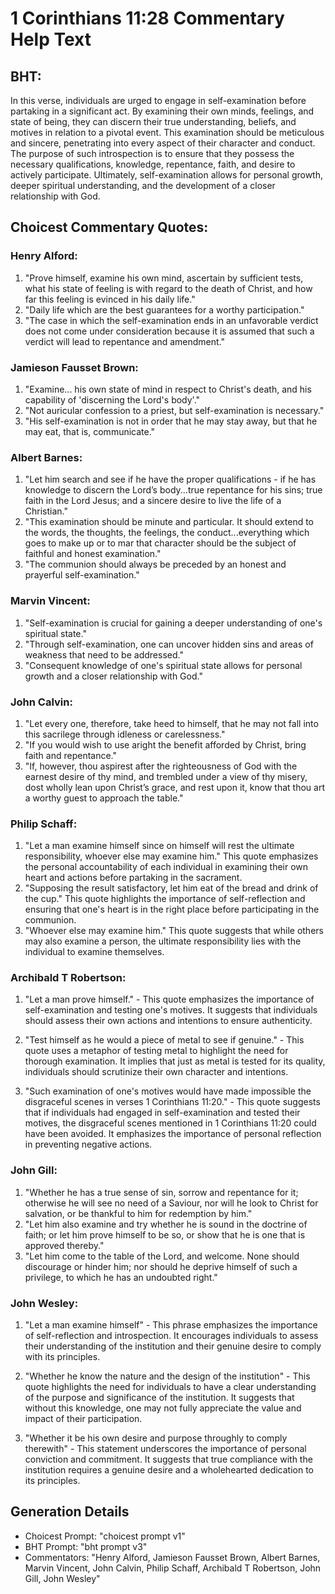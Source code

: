 # 1 Corinthians 11:28 Commentary Help Text

## BHT:
In this verse, individuals are urged to engage in self-examination before partaking in a significant act. By examining their own minds, feelings, and state of being, they can discern their true understanding, beliefs, and motives in relation to a pivotal event. This examination should be meticulous and sincere, penetrating into every aspect of their character and conduct. The purpose of such introspection is to ensure that they possess the necessary qualifications, knowledge, repentance, faith, and desire to actively participate. Ultimately, self-examination allows for personal growth, deeper spiritual understanding, and the development of a closer relationship with God.

## Choicest Commentary Quotes:
### Henry Alford:
1. "Prove himself, examine his own mind, ascertain by sufficient tests, what his state of feeling is with regard to the death of Christ, and how far this feeling is evinced in his daily life." 
2. "Daily life which are the best guarantees for a worthy participation."
3. "The case in which the self-examination ends in an unfavorable verdict does not come under consideration because it is assumed that such a verdict will lead to repentance and amendment."

### Jamieson Fausset Brown:
1. "Examine... his own state of mind in respect to Christ's death, and his capability of 'discerning the Lord's body'." 
2. "Not auricular confession to a priest, but self-examination is necessary." 
3. "His self-examination is not in order that he may stay away, but that he may eat, that is, communicate."

### Albert Barnes:
1. "Let him search and see if he have the proper qualifications - if he has knowledge to discern the Lord’s body...true repentance for his sins; true faith in the Lord Jesus; and a sincere desire to live the life of a Christian." 
2. "This examination should be minute and particular. It should extend to the words, the thoughts, the feelings, the conduct...everything which goes to make up or to mar that character should be the subject of faithful and honest examination."
3. "The communion should always be preceded by an honest and prayerful self-examination."

### Marvin Vincent:
1. "Self-examination is crucial for gaining a deeper understanding of one's spiritual state."
2. "Through self-examination, one can uncover hidden sins and areas of weakness that need to be addressed."
3. "Consequent knowledge of one's spiritual state allows for personal growth and a closer relationship with God."

### John Calvin:
1. "Let every one, therefore, take heed to himself, that he may not fall into this sacrilege through idleness or carelessness."
2. "If you would wish to use aright the benefit afforded by Christ, bring faith and repentance."
3. "If, however, thou aspirest after the righteousness of God with the earnest desire of thy mind, and trembled under a view of thy misery, dost wholly lean upon Christ’s grace, and rest upon it, know that thou art a worthy guest to approach the table."

### Philip Schaff:
1. "Let a man examine himself since on himself will rest the ultimate responsibility, whoever else may examine him." This quote emphasizes the personal accountability of each individual in examining their own heart and actions before partaking in the sacrament.
2. "Supposing the result satisfactory, let him eat of the bread and drink of the cup." This quote highlights the importance of self-reflection and ensuring that one's heart is in the right place before participating in the communion.
3. "Whoever else may examine him." This quote suggests that while others may also examine a person, the ultimate responsibility lies with the individual to examine themselves.

### Archibald T Robertson:
1. "Let a man prove himself." - This quote emphasizes the importance of self-examination and testing one's motives. It suggests that individuals should assess their own actions and intentions to ensure authenticity.

2. "Test himself as he would a piece of metal to see if genuine." - This quote uses a metaphor of testing metal to highlight the need for thorough examination. It implies that just as metal is tested for its quality, individuals should scrutinize their own character and intentions.

3. "Such examination of one's motives would have made impossible the disgraceful scenes in verses 1 Corinthians 11:20." - This quote suggests that if individuals had engaged in self-examination and tested their motives, the disgraceful scenes mentioned in 1 Corinthians 11:20 could have been avoided. It emphasizes the importance of personal reflection in preventing negative actions.

### John Gill:
1. "Whether he has a true sense of sin, sorrow and repentance for it; otherwise he will see no need of a Saviour, nor will he look to Christ for salvation, or be thankful to him for redemption by him."
2. "Let him also examine and try whether he is sound in the doctrine of faith; or let him prove himself to be so, or show that he is one that is approved thereby."
3. "Let him come to the table of the Lord, and welcome. None should discourage or hinder him; nor should he deprive himself of such a privilege, to which he has an undoubted right."

### John Wesley:
1. "Let a man examine himself" - This phrase emphasizes the importance of self-reflection and introspection. It encourages individuals to assess their understanding of the institution and their genuine desire to comply with its principles.

2. "Whether he know the nature and the design of the institution" - This quote highlights the need for individuals to have a clear understanding of the purpose and significance of the institution. It suggests that without this knowledge, one may not fully appreciate the value and impact of their participation.

3. "Whether it be his own desire and purpose throughly to comply therewith" - This statement underscores the importance of personal conviction and commitment. It suggests that true compliance with the institution requires a genuine desire and a wholehearted dedication to its principles.


## Generation Details
- Choicest Prompt: "choicest prompt v1"
- BHT Prompt: "bht prompt v3"
- Commentators: "Henry Alford, Jamieson Fausset Brown, Albert Barnes, Marvin Vincent, John Calvin, Philip Schaff, Archibald T Robertson, John Gill, John Wesley"
